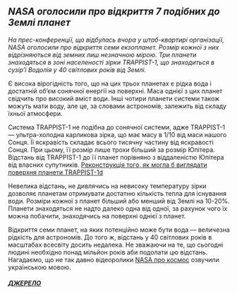 ## *NASA оголосили про відкриття 7 подібних до Землі планет*

*На прес-конференції, що відбулась вчора у штаб-квартирі організації, NASA оголосили про відкриття семи екзопланет. Розмір кожної з них відрізняються від земних лиш незначною мірою. Три планети знаходяться в зоні населеності зірки TRAPPIST-1, що знаходиться в сузір’ї Водолія у 40 світлових років від Землі.*

Є висока вірогідність того, що на цих трьох планетах є рідка вода і достатній об’єм сонячної енергії на поверхні. Маса однієї з цих планет свідчить про високий вміст води. Інші чотири планети системи також можуть мати воду, але це, за словами астрономів, залежить від складу їхньої атмосфери.

Система TRAPPIST-1 не подібна до сонячної системи, адже TRAPPIST-1 — ультра-холодна карликова зірка, що має масу в 1/10 від маси нашого Сонця. Її яскравість складає всього тисячну частину від яскравості Сонця. При цьому, її розмір лише трохи більший за розмір Юпітера. Відстань від TRAPPIST-1 до її планет порівняно з віддаленістю Юпітера від власних супутників.
[Реконструкція того, як могла б виглядати поверхня планети TRAPPIST-1d](https://www.youtube.com/watch?v=o2MgG6KhO1E)

Невелика відстань, не дивлячись на невисоку температуру зірки дозволяє планетам отримувати достатню кількість тепла для існування води. Розміри кожної з планет більший або менший від Землі на 10-20%. Планети знаходяться не надто далеко одна від одної, за рахунок чого їх можна побачити, знаходячись на поверхні однієї з планет.

Відкриття семи планет, на яких потенційно може бути вода — величезна рідкість для астрономів. До того ж, відстань у 40 світлових років в масштабах всесвіту досить недалека. Не зважаючи на те, що сьогодні людині необхідно понад мільйон років аби подолати цю відстань.
Нагадаємо, що не так давно відеоролики [NASA про космос](http://watcher.com.ua/2016/07/25/videorolyky-nasa-pro-kosmos-ozvuchyly-ukrayinskoyu-movoyu/) озвучили українською мовою.

##### [ДЖЕРЕЛО](http://watcher.com.ua/2017/02/23/nasa-oholosyly-pro-vidkryttya-7-podibnyh-do-zemli-planet/)